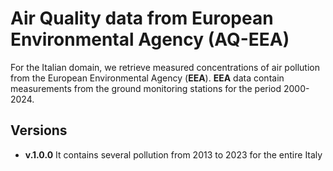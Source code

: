 # Air Quality data from European Environmental Agency (AQ-EEA)

For the Italian domain, we retrieve measured concentrations of air pollution from the European Environmental Agency (**EEA**). **EEA** data contain measurements from the ground monitoring stations for the period 2000-2024.

## Versions

- **v.1.0.0** It contains several pollution from 2013 to 2023 for the entire Italy
